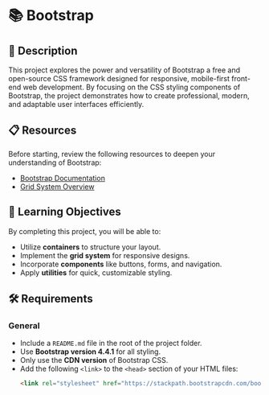 # 📚 Bootstrap 

## 📖 Description
This project explores the power and versatility of Bootstrap a free and open-source CSS framework designed for responsive, mobile-first front-end web development. By focusing on the CSS styling components of Bootstrap, the project demonstrates how to create professional, modern, and adaptable user interfaces efficiently.

## 📋 Resources
Before starting, review the following resources to deepen your understanding of Bootstrap:
- [Bootstrap Documentation](https://getbootstrap.com/docs/4.4/)
- [Grid System Overview](https://getbootstrap.com/docs/4.4/layout/grid/)

## 🎯 Learning Objectives
By completing this project, you will be able to:
- Utilize **containers** to structure your layout.
- Implement the **grid system** for responsive designs.
- Incorporate **components** like buttons, forms, and navigation.
- Apply **utilities** for quick, customizable styling.

## 🛠 Requirements
### General
- Include a `README.md` file in the root of the project folder.
- Use **Bootstrap version 4.4.1** for all styling.
- Only use the **CDN version** of Bootstrap CSS.
- Add the following `<link>` to the `<head>` section of your HTML files:
  ```html
  <link rel="stylesheet" href="https://stackpath.bootstrapcdn.com/bootstrap/4.4.1/css/bootstrap.min.css" integrity="sha384-Vkoo8x4CGsO3+Hhxv8T/Q5PaXtkKtu6ug5TOeNV6gBiFeWPGFN9MuhOf23Q9Ifjh" crossorigin="anonymous">